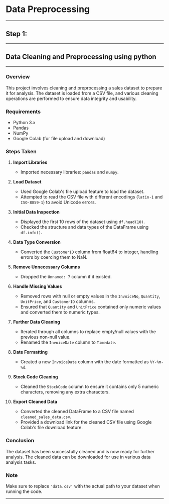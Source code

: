 # Data Preprocessing

---

## Step 1:

---

## Data Cleaning and Preprocessing using python

---

### Overview
This project involves cleaning and preprocessing a sales dataset to prepare it for analysis. The dataset is loaded from a CSV file, and various cleaning operations are performed to ensure data integrity and usability.

### Requirements
- Python 3.x
- Pandas
- NumPy
- Google Colab (for file upload and download)

### Steps Taken

1. **Import Libraries**
   - Imported necessary libraries: `pandas` and `numpy`.

2. **Load Dataset**
   - Used Google Colab's file upload feature to load the dataset.
   - Attempted to read the CSV file with different encodings (`latin-1` and `ISO-8859-1`) to avoid Unicode errors.

3. **Initial Data Inspection**
   - Displayed the first 10 rows of the dataset using `df.head(10)`.
   - Checked the structure and data types of the DataFrame using `df.info()`.

4. **Data Type Conversion**
   - Converted the `CustomerID` column from float64 to integer, handling errors by coercing them to NaN.

5. **Remove Unnecessary Columns**
   - Dropped the `Unnamed: 7` column if it existed.

6. **Handle Missing Values**
   - Removed rows with null or empty values in the `InvoiceNo`, `Quantity`, `UnitPrice`, and `CustomerID` columns.
   - Ensured that `Quantity` and `UnitPrice` contained only numeric values and converted them to numeric types.

7. **Further Data Cleaning**
   - Iterated through all columns to replace empty/null values with the previous non-null value.
   - Renamed the `InvoiceDate` column to `Timedate`.

8. **Date Formatting**
   - Created a new `InvoiceDate` column with the date formatted as `%Y-%m-%d`.

9. **Stock Code Cleaning**
   - Cleaned the `StockCode` column to ensure it contains only 5 numeric characters, removing any extra characters.

10. **Export Cleaned Data**
    - Converted the cleaned DataFrame to a CSV file named `cleaned_sales_data.csv`.
    - Provided a download link for the cleaned CSV file using Google Colab's file download feature.

### Conclusion
The dataset has been successfully cleaned and is now ready for further analysis. The cleaned data can be downloaded for use in various data analysis tasks.

### Note
Make sure to replace `'data.csv'` with the actual path to your dataset when running the code.

---

